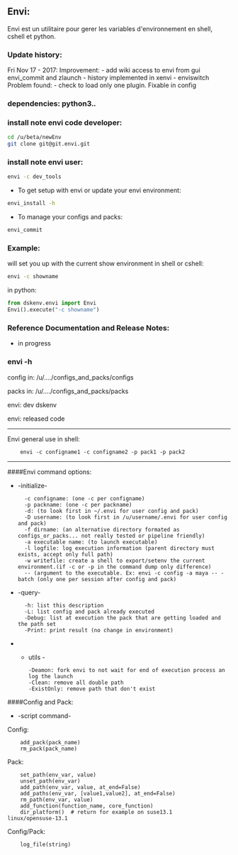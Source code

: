 
## Envi:

Envi est un utilitaire pour gerer les variables d'environnement en shell, cshell et python.


### Update history:
Fri Nov 17 - 2017:
   Improvement:
    - add wiki access to envi from gui envi_commit and zlaunch
    - history implemented in xenvi
    - enviswitch
   Problem found:
    - check to load only one plugin. Fixable in config




### dependencies:  python3.*.*


### install note envi code developer:

```bash
cd /u/beta/newEnv
git clone git@git.envi.git
```

### install note envi user:

```bash
envi -c dev_tools
```

  - To get setup with envi or update your envi environment:

```bash
envi_install -h
```

   - To manage your configs and packs:

```bash
envi_commit
```

### Example:

will set you up with the current show environment
in shell or cshell:

```bash
envi -c showname
```

in python:
```python
from dskenv.envi import Envi
Envi().execute("-c showname")
```
### Reference Documentation and Release Notes:

- in progress

### envi -h ###

config in: /u/..../configs_and_packs/configs

packs in: /u/..../configs_and_packs/packs

envi: dev dskenv

envi: released code

------------------------------
Envi general use in shell:

        envi -c configname1 -c configname2 -p pack1 -p pack2

------------------------------


####Envi command options:

* -initialize-

        -c configname: (one -c per configname)
        -p packname: (one -c per packname)
        -d: (to look first in ~/.envi for user config and pack)
        -D username: (to look first in /u/username/.envi for user config and pack)
        -f dirname: (an alternative directory formated as configs_or_packs... not really tested or pipeline friendly)
        -a executable name: (to launch executable)
        -l logfile: log execution information (parent directory must exists, accept only full path)
        -w writefile: create a shell to export/setenv the current environment.(if -c or -p in the command dump only difference)
        -- (argument to the executable. Ex: envi -c config -a maya -- -batch (only one per session after config and pack)

* -query-

        -h: list this description
        -L: list config and pack already executed
        -Debug: list at execution the pack that are getting loaded and the path set
        -Print: print result (no change in environment)


* - utils -

        -Deamon: fork envi to not wait for end of execution process an log the launch
        -Clean: remove all double path
        -ExistOnly: remove path that don't exist


####Config and Pack:

* -script command-

Config:

        add_pack(pack_name)
        rm_pack(pack_name)
Pack:

        set_path(env_var, value)
        unset_path(env_var)
        add_path(env_var, value, at_end=False)
        add_paths(env_var, [value1,value2], at_end=False)
        rm_path(env_var, value)
        add_function(function_name, core_function)
        dir_platform()  # return for example on suse13.1    linux/opensuse-13.1

Config/Pack:


        log_file(string)



